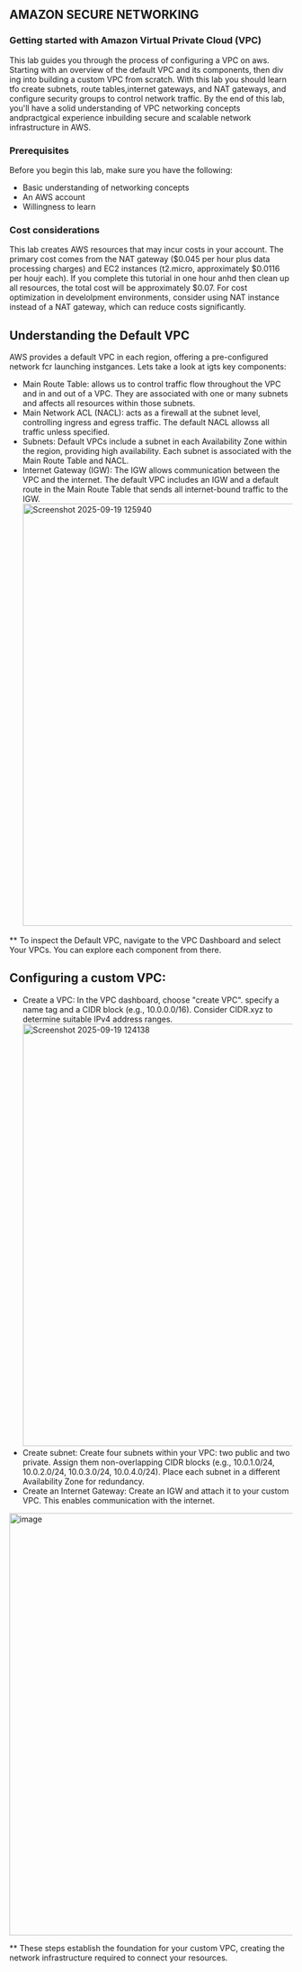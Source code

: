 ## AMAZON SECURE NETWORKING
### Getting started with Amazon Virtual Private Cloud (VPC)
This lab guides you through the process of configuring a VPC on aws. Starting with an overview of the default VPC and its components, then div ing into building a custom VPC from scratch. With this lab you should learn tfo create subnets, route tables,internet gateways, and NAT gateways, and configure security groups to control network traffic. By the end of this lab, you'll have a solid understanding of VPC networking concepts andpractgical experience inbuilding secure and scalable network infrastructure in AWS. 
### Prerequisites 
Before you begin this lab, make sure you have the following:
* Basic understanding of networking concepts
* An AWS account
* Willingness to learn
### Cost considerations
This lab creates AWS resources that may incur costs in your account. The primary cost comes from the NAT gateway ($0.045 per hour plus data processing charges) and EC2 instances (t2.micro, approximately $0.0116 per houjr each). If you complete this tutorial in one hour anhd then clean up all resources, the total cost will be approximately $0.07. For cost optimization in develolpment environments, consider using NAT instance instead of a NAT gateway, which can reduce costs significantly. 
## Understanding the Default VPC
AWS provides a default VPC in each region, offering a pre-configured network fcr launching instgances. Lets take a look at igts key components:
* Main Route Table: allows us to control traffic flow throughout the VPC and in and out of a VPC. They are associated with one or many subnets and affects all resources within those subnets.
* Main Network ACL (NACL): acts as a firewall at the subnet level, controlling  ingress and egress traffic. The default NACL allowss all traffic unless specified. 
* Subnets: Default VPCs include a subnet in each Availability Zone within the region, providing high availability. Each subnet is associated with the Main Route Table and NACL.
* Internet Gateway (IGW): The IGW allows communication between the VPC and the internet. The default VPC includes an IGW and a default route in the Main Route Table that sends all internet-bound traffic to the IGW.
  <img width="1700" height="750" alt="Screenshot 2025-09-19 125940" src="https://github.com/user-attachments/assets/1b202d39-bd12-4738-9402-7ef52b71be7c" />

** To inspect the Default VPC, navigate to the VPC Dashboard and select Your VPCs. You can explore each component from there.

## Configuring a custom VPC:
* Create a VPC: In the VPC dashboard, choose "create VPC". specify a name tag and a CIDR block (e.g., 10.0.0.0/16). Consider CIDR.xyz to determine suitable IPv4 address ranges.
  <img width="1700" height="750" alt="Screenshot 2025-09-19 124138" src="https://github.com/user-attachments/assets/a60d149a-bc3c-42d5-ba59-9778eb56ffd2" />
* Create subnet: Create four subnets within your VPC: two public and two private. Assign them non-overlapping CIDR blocks (e.g., 10.0.1.0/24, 10.0.2.0/24, 10.0.3.0/24, 10.0.4.0/24). Place each subnet in a different Availability Zone for redundancy.
* Create an Internet Gateway: Create an IGW and attach it to your custom VPC. This enables communication with the internet.
<img width="1700" height="750" alt="image" src="https://github.com/user-attachments/assets/bc5c9e3f-4779-442e-9678-dab0e5a08cd1" />

** These steps establish the foundation for your custom VPC, creating the network infrastructure required to connect your resources.
